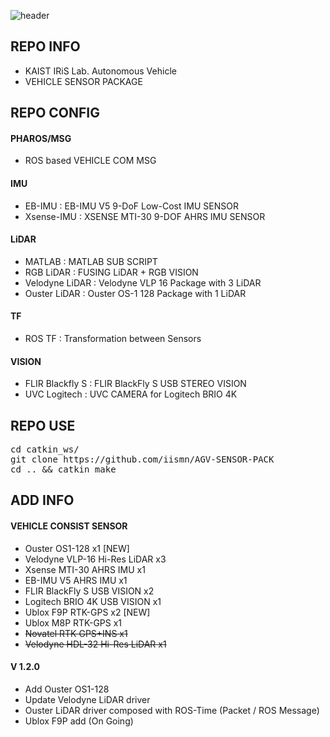 ![header](https://capsule-render.vercel.app/api?type=rect&color=timeGradient&text=AGV%20SENSOR%20PACKAGE&fontSize=20)

## <div align=left>REPO INFO</div>  
- KAIST IRiS Lab. Autonomous Vehicle
- VEHICLE SENSOR PACKAGE  

## <div align=left>REPO CONFIG</div>  
#### PHAROS/MSG  
* ROS based VEHICLE COM MSG   
#### IMU  
* EB-IMU      : EB-IMU V5 9-DoF Low-Cost IMU SENSOR  
* Xsense-IMU  : XSENSE MTI-30 9-DOF AHRS IMU SENSOR  
#### LiDAR  
* MATLAB : MATLAB SUB SCRIPT
* RGB LiDAR : FUSING LiDAR + RGB VISION  
* Velodyne LiDAR : Velodyne VLP 16 Package with 3 LiDAR  
* Ouster LiDAR : Ouster OS-1 128 Package with 1 LiDAR  
#### TF  
* ROS TF : Transformation between Sensors  
#### VISION
* FLIR Blackfly S : FLIR BlackFly S USB STEREO VISION  
* UVC Logitech : UVC CAMERA for Logitech BRIO 4K 


## <div align=left>REPO USE</div> 
<pre>cd catkin_ws/  
git clone https://github.com/iismn/AGV-SENSOR-PACK  
cd .. && catkin_make</pre>

## <div align=left>ADD INFO</div>
#### VEHICLE CONSIST SENSOR 
- Ouster OS1-128 x1 [NEW]
- Velodyne VLP-16 Hi-Res LiDAR x3  
- Xsense MTI-30 AHRS IMU x1  
- EB-IMU V5 AHRS IMU x1  
- FLIR BlackFly S USB VISION x2  
- Logitech BRIO 4K USB VISION x1 
- Ublox F9P RTK-GPS x2 [NEW]
- Ublox M8P RTK-GPS x1
- <del>Novatel RTK GPS+INS x1</del>
- <del>Velodyne HDL-32 Hi-Res LiDAR x1</del>

#### V 1.2.0
- Add Ouster OS1-128
- Update Velodyne LiDAR driver
- Ouster LiDAR driver composed with ROS-Time (Packet / ROS Message)
- Ublox F9P add (On Going)
